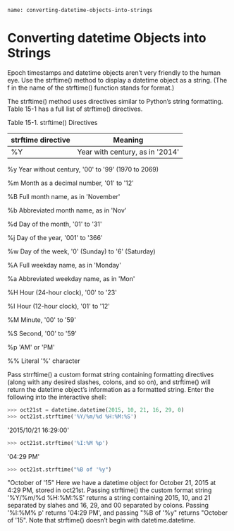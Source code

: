 ```ngMeta
name: converting-datetime-objects-into-strings
```
# Converting datetime Objects into Strings
Epoch timestamps and datetime objects aren’t very friendly to the human eye. Use the strftime() method to display a datetime object as a string. (The f in the name of the strftime() function stands for format.)

The strftime() method uses directives similar to Python’s string formatting. Table 15-1 has a full list of strftime() directives.

Table 15-1. strftime() Directives

|strftime directive 	       |				Meaning                              |
|------------------------------|-----------------------------------------------------|
|%Y 						   |		Year with century, as in '2014'              |

%y 									Year without century, '00' to '99' (1970 to 2069)

%m 									Month as a decimal number, '01' to '12'

%B 									Full month name, as in 'November'

%b 									Abbreviated month name, as in 'Nov'

%d 									Day of the month, '01' to '31'

%j 									Day of the year, '001' to '366'

%w 									Day of the week, '0' (Sunday) to '6' (Saturday)

%A 									Full weekday name, as in 'Monday'

%a 									Abbreviated weekday name, as in 'Mon'

%H 									Hour (24-hour clock), '00' to '23'

%I 									Hour (12-hour clock), '01' to '12'

%M 									Minute, '00' to '59'

%S  								Second, '00' to '59'

%p 									'AM' or 'PM'

%%									Literal '%' character

Pass strrftime() a custom format string containing formatting directives (along with any desired slashes, colons, and so on), and strftime() will return the datetime object’s information as a formatted string. Enter the following into the interactive shell:

```python
>>> oct21st = datetime.datetime(2015, 10, 21, 16, 29, 0)
>>> oct21st.strftime('%Y/%m/%d %H:%M:%S')
```
'2015/10/21 16:29:00'
```python
>>> oct21st.strftime('%I:%M %p')
```
'04:29 PM'
```python
>>> oct21st.strftime("%B of '%y")
```
"October of '15"
Here we have a datetime object for October 21, 2015 at 4:29 PM, stored in oct21st. Passing strftime() the custom format string '%Y/%m/%d %H:%M:%S' returns a string containing 2015, 10, and 21 separated by slahes and 16, 29, and 00 separated by colons. Passing '%I:%M% p' returns '04:29 PM', and passing "%B of '%y" returns "October of '15". Note that strftime() doesn’t begin with datetime.datetime.
